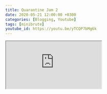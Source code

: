 ```yaml
---
title: Quarantine Jam 2
date: 2020-05-21 12:00:00 +0300
categories: [Blogging, Youtube]
tags: [minibrute]
youtube_id: https://youtu.be/yTCQP7bMg6k
---
```


 <div class="embed-responsive embed-responsive-16by9" >
    <iframe class="embed-responsive-item"  src="https://www.youtube.com/embed/{{ page.youtube_id }}"></iframe>
 </div>       


